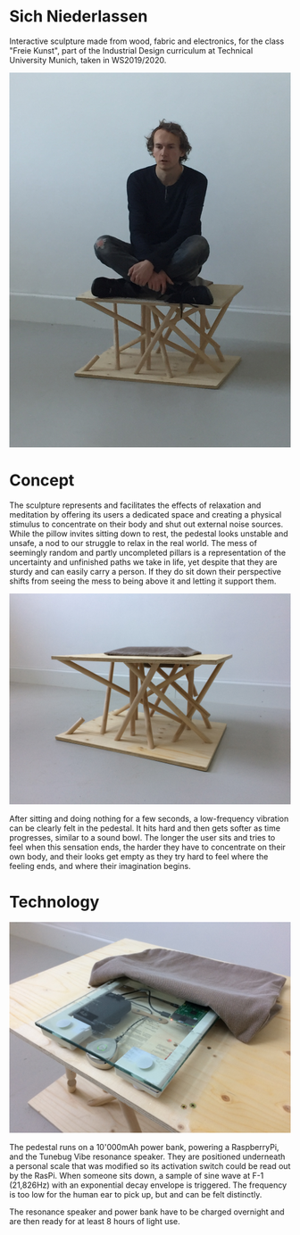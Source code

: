 # Sich Niederlassen

Interactive sculpture made from wood, fabric and electronics, for the class "Freie Kunst", part of the Industrial Design curriculum at Technical University Munich, taken in WS2019/2020.

![A person sitting on the pedestal](doc/person.jpeg)

# Concept

The sculpture represents and facilitates the effects of relaxation and meditation by offering its 
users a dedicated space and creating a physical stimulus to concentrate on their body and shut 
out external noise sources. 
While the pillow invites sitting down to rest, the pedestal looks unstable and unsafe, 
a nod to our struggle to relax in the real world.
The mess of seemingly random and partly uncompleted pillars is a representation of the uncertainty and
unfinished paths we take in life, yet despite that they are sturdy and can easily carry a person. 
If they do sit down their perspective shifts from seeing the mess to being above it and letting it 
support them.

![The pedestal without anyone sitting on it](doc/outer.jpeg)

After sitting and doing nothing for a few seconds, a low-frequency vibration can be clearly felt in
the pedestal. It hits hard and then gets softer as time progresses, similar to a sound bowl. The longer
the user sits and tries to feel when this sensation ends, the harder they have to concentrate on their own
body, and their looks get empty as they try hard to feel where the feeling ends, and where their
imagination begins.

# Technology

![The inner components of the pedestal](doc/inner.jpeg)

The pedestal runs on a 10'000mAh power bank, powering a RaspberryPi, and the Tunebug Vibe resonance speaker. They are positioned underneath a personal scale that was modified so its activation switch could be read out by the RasPi. When someone sits down, a sample of sine wave at F-1 (21,826Hz) with an exponential decay envelope is triggered. The frequency is too low for the human ear to pick up, but and can be felt distinctly.

The resonance speaker and power bank have to be charged overnight and are then ready for at least 8 hours of light use.
